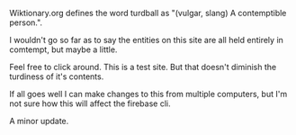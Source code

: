 Wiktionary.org defines the word turdball as "(vulgar, slang) A contemptible person.".

I wouldn't go so far as to say the entities on this site are all held entirely in comtempt, but maybe a little.

Feel free to click around. This is a test site. But that doesn't diminish the turdiness of it's contents. 

If all goes well I can make changes to this from multiple computers, but I'm not sure how this will affect the firebase cli.

A minor update.
